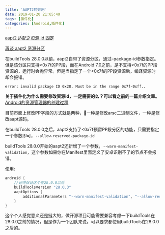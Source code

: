 ```yaml
---
title: 'AAPT2的妙用'
date: 2019-01-20 21:05:40
tags: [插件化]
categories: [Android,插件化]
---
```


[aapt2 适配之资源 id 固定](https://fucknmb.com/2017/11/15/aapt2%E9%80%82%E9%85%8D%E4%B9%8B%E8%B5%84%E6%BA%90id%E5%9B%BA%E5%AE%9A/)

[再谈 aapt2 资源分区](https://fucknmb.com/2018/10/05/%E5%86%8D%E8%B0%88aapt2%E8%B5%84%E6%BA%90%E5%88%86%E5%8C%BA/)

在buildTools 28.0.0以前，aapt2自带了资源分区，通过–package-id参数指定。但是该分区只支持>0x7f的PP段，而在Android 7.0之前，是不支持>0x7f的PP段资源的，运行时会抛异常。但是当指定了一个<0x7f的PP段资源后，编译资源时却会报错。
```
error: invalid package ID 0x28. Must be in the range 0x7f-0xff..
```

**关于插件化为什么需要修改资源id，一定需要的么？可以看之前的一篇介绍文章。**
[Android的资源管理器的创建过程](https://cctomorrow.github.io/2017/05/05/Android_Resource_Manager/)

<!-- more -->

目前市面上修改PP字段的方式就是两种，一种是修改arsc二进制文件，一种是修改aapt源码。

在buildTools 28.0.0之后，aapt2支持了<0x7f预留PP段分区的功能，只需要指定一个参数即可，`--allow-reserved-package-id`

buildTools 28.0.0开始的aapt2还新增了一个参数，`--warn-manifest-validation`，这个参数如果你在Manifest里面定义了安卓识别不了的节点不会报错。

使用:
``` groovy
android {
    //记得保证这个在28.0.0以后
    buildToolsVersion "28.0.3"
    aaptOptions {
        additionalParameters "--warn-manifest-validation", "--allow-reserved-package-id", "--package-id", "0x15"
    }
}
```

这个个人感觉意义还是挺大的，做开源项目可能需要兼容考虑一下buildTools在28.0.0之前的情况，但是作为一个团队来说，可以要求都使用buildTools在28.0.0之后的。
